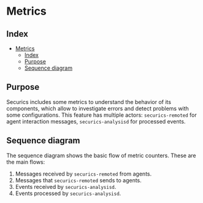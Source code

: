 <!---
Copyright (C) 2023-2024, RV Bionics Group SpA.
Created by Securics, Inc. <info@rvbionics.com>.
This program is free software; you can redistribute it and/or modify it under the terms of GPLv2
-->

# Metrics

## Index

- [Metrics](#metrics)
  - [Index](#index)
  - [Purpose](#purpose)
  - [Sequence diagram](#sequence-diagram)

## Purpose

Securics includes some metrics to understand the behavior of its components, which allow to investigate errors and detect problems with some configurations. This feature has multiple actors: `securics-remoted` for agent interaction messages, `securics-analysisd` for processed events.

## Sequence diagram

The sequence diagram shows the basic flow of metric counters. These are the main flows:

1. Messages received by `securics-remoted` from agents.
2. Messages that `securics-remoted` sends to agents.
3. Events received by `securics-analysisd`.
4. Events processed by `securics-analysisd`.
